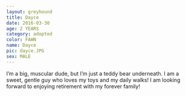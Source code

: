 ```yaml
---
layout: greyhound
title: Dayce
date: 2016-03-30
age: 2 YEARS
category: adopted
color: FAWN
name: Dayce
pic: dayce.JPG
sex: MALE
---
```


I’m a big, muscular dude, but I’m just a teddy bear underneath. I am a sweet, gentle guy who loves my toys and my daily walks! I am looking forward to enjoying retirement with my forever family!
